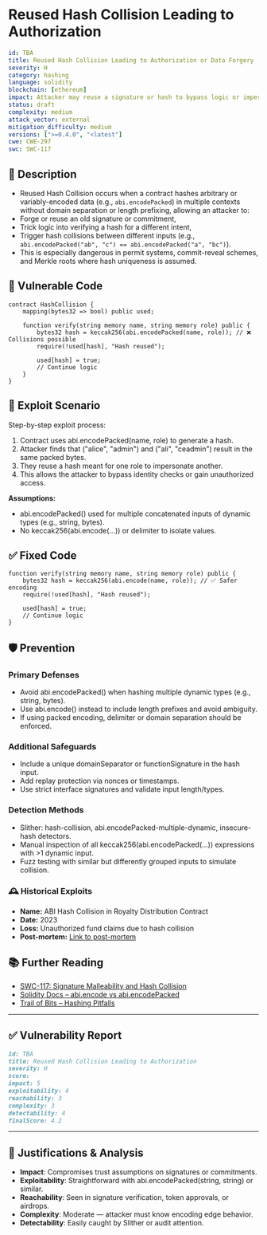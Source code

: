 # Reused Hash Collision Leading to Authorization

```YAML
id: TBA
title: Reused Hash Collision Leading to Authorization or Data Forgery
severity: H
category: hashing
language: solidity
blockchain: [ethereum]
impact: Attacker may reuse a signature or hash to bypass logic or impersonate data
status: draft
complexity: medium
attack_vector: external
mitigation_difficulty: medium
versions: [">=0.4.0", "<latest"]
cwe: CWE-297
swc: SWC-117
```

## 📝 Description

- Reused Hash Collision occurs when a contract hashes arbitrary or variably-encoded data (e.g., `abi.encodePacked`) in multiple contexts without domain separation or length prefixing, allowing an attacker to:
- Forge or reuse an old signature or commitment,
- Trick logic into verifying a hash for a different intent,
- Trigger hash collisions between different inputs (e.g., `abi.encodePacked("ab", "c") == abi.encodePacked("a", "bc")`).
- This is especially dangerous in permit systems, commit-reveal schemes, and Merkle roots where hash uniqueness is assumed.

## 🚨 Vulnerable Code

```solidity
contract HashCollision {
    mapping(bytes32 => bool) public used;

    function verify(string memory name, string memory role) public {
        bytes32 hash = keccak256(abi.encodePacked(name, role)); // ❌ Collisions possible
        require(!used[hash], "Hash reused");

        used[hash] = true;
        // Continue logic
    }
}
```

## 🧪 Exploit Scenario

Step-by-step exploit process:

1. Contract uses abi.encodePacked(name, role) to generate a hash.
2. Attacker finds that ("alice", "admin") and ("ali", "ceadmin") result in the same packed bytes.
3. They reuse a hash meant for one role to impersonate another.
4. This allows the attacker to bypass identity checks or gain unauthorized access.

**Assumptions:**

- abi.encodePacked() used for multiple concatenated inputs of dynamic types (e.g., string, bytes).
- No keccak256(abi.encode(...)) or delimiter to isolate values.

## ✅ Fixed Code

```solidity
function verify(string memory name, string memory role) public {
    bytes32 hash = keccak256(abi.encode(name, role)); // ✅ Safer encoding
    require(!used[hash], "Hash reused");

    used[hash] = true;
    // Continue logic
}
```

## 🛡️ Prevention

### Primary Defenses

- Avoid abi.encodePacked() when hashing multiple dynamic types (e.g., string, bytes).
- Use abi.encode() instead to include length prefixes and avoid ambiguity.
- If using packed encoding, delimiter or domain separation should be enforced.

### Additional Safeguards

- Include a unique domainSeparator or functionSignature in the hash input.
- Add replay protection via nonces or timestamps.
- Use strict interface signatures and validate input length/types.

### Detection Methods

- Slither: hash-collision, abi.encodePacked-multiple-dynamic, insecure-hash detectors.
- Manual inspection of all keccak256(abi.encodePacked(...)) expressions with >1 dynamic input.
- Fuzz testing with similar but differently grouped inputs to simulate collision.

### 🕰️ Historical Exploits

- **Name:** ABI Hash Collision in Royalty Distribution Contract
- **Date:** 2023 
- **Loss:** Unauthorized fund claims due to hash collision 
- **Post-mortem:** [Link to post-mortem](https://scsfg.io/hackers/abi-hash-collisions/)

## 📚 Further Reading

- [SWC-117: Signature Malleability and Hash Collision](https://swcregistry.io/docs/SWC-117) 
- [Solidity Docs – abi.encode vs abi.encodePacked](https://docs.soliditylang.org/en/latest/abi-spec.html#non-standard-packed-mode) 
- [Trail of Bits – Hashing Pitfalls](https://github.com/crytic/slither/wiki/Detector-Documentation#hash-collision) 

---

## ✅ Vulnerability Report

```markdown
id: TBA
title: Reused Hash Collision Leading to Authorization 
severity: H
score:
impact: 5        
exploitability: 4 
reachability: 3   
complexity: 3     
detectability: 4  
finalScore: 4.2
```

---

## 📄 Justifications & Analysis

- **Impact**: Compromises trust assumptions on signatures or commitments.
- **Exploitability**: Straightforward with abi.encodePacked(string, string) or similar.
- **Reachability**: Seen in signature verification, token approvals, or airdrops.
- **Complexity**: Moderate — attacker must know encoding edge behavior.
- **Detectability**: Easily caught by Slither or audit attention.